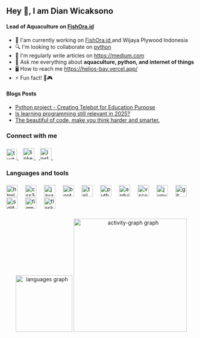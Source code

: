 <h2 align="left">Hey 👋, I am Dian Wicaksono</h2>

<h4><strong align="left">Lead of Aquaculture on</strong> 
      <a href="#" target="_blank">
      FishOra.id
      </a>
</h4>

<ul>
  <li>🔭 I'am currently working on <a href="#" target="_blank">
      FishOra.id
    </a> and Wijaya Plywood Indonesia</li>
  <li>🔍 I'm looking to collaborate on <a href="https://www.python.org/" target="_blank">
    python
  </a></li>
  <li>📕 I'm regularly write articles on <a href="https://medium.com/" target="_blank">
    https://medium.com
  </a></li>
  <li>💬 Ask me everything about <strong>aquaculture, python, and internet of things</strong></li>
  <li>🖥️ How to reach me <a href="https://helios-bay.vercel.app/" target="_blank">
    https://helios-bay.vercel.app/
  </a></li>
  <li>⚡ Fun fact! 💓🎮</strong></li>
</ul>

<h4><strong align="left">Blogs Posts</strong></h4>

<ul>
    <li><a href="#" target="_blank">
      Python project - Creating Telebot for Education Purpose
    </a></li>
    <li><a href="#" target="_blank">
      Is learning programming still relevant in 2025?
    </a></li>
    <li><a href="#" target="_blank">
      The beautiful of code, make you think harder and smarter.
    </a></li>
</ul>

<h3 align="left">Connect with me</h3>

###

<div align="left">
  <a href="https://x.com/baseleusnara"><img src="https://cdn.jsdelivr.net/gh/devicons/devicon/icons/twitter/twitter-original.svg" height="28" alt="twitter logo"  />
    <img width="8" /></a>
  <a href="https://www.linkedin.com/in/dian-wicaksono/" target="_blank">
    <img src="https://cdn.jsdelivr.net/gh/devicons/devicon/icons/linkedin/linkedin-original.svg" height="30" alt="linkedin logo"  />
        <img width="8" />
  </a>
  <a href="https://www.instagram.com/helios.ui/">
        <img src="https://raw.githubusercontent.com/maurodesouza/profile-readme-generator/master/src/assets/icons/social/instagram/default.svg" width="30" height="30" alt="instagram logo"/>
        <img width="8" />
  </a>
</div>

###

<h3 align="left">Languages and tools</h3>

###

  <div align="left">
  <img src="https://cdn.jsdelivr.net/gh/devicons/devicon/icons/html5/html5-original.svg" height="30" alt="html5 logo"  />
  <img width="12" />
  <img src="https://cdn.jsdelivr.net/gh/devicons/devicon/icons/css3/css3-original.svg" height="30" alt="css3 logo"  />
  <img width="12" />
  <img src="https://cdn.jsdelivr.net/gh/devicons/devicon/icons/javascript/javascript-original.svg" height="30" alt="javascript logo"  />
  <img width="12" />
  <img src="https://cdn.jsdelivr.net/gh/devicons/devicon/icons/bootstrap/bootstrap-original.svg" height="30" alt="bootstrap logo"  />
  <img width="12" />
  <img src="https://cdn.jsdelivr.net/gh/devicons/devicon/icons/tailwindcss/tailwindcss-original-wordmark.svg" height="30" alt="tailwindcss logo"  />
  <img width="12" />
  <img src="https://cdn.jsdelivr.net/gh/devicons/devicon/icons/python/python-original.svg" height="30" alt="python logo"  />
  <img width="12" />
  <img src="https://cdn.jsdelivr.net/gh/devicons/devicon/icons/arduino/arduino-original.svg" height="30" alt="arduino logo"  />
  <img width="12" />
  <img src="https://cdn.jsdelivr.net/gh/devicons/devicon/icons/vscode/vscode-original.svg" height="30" alt="vscode logo"  />
  <img width="12" />
  <img src="https://cdn.jsdelivr.net/gh/devicons/devicon/icons/jupyter/jupyter-original.svg" height="30" alt="jupyter logo"  />
  <img width="12" />
  <img src="https://cdn.jsdelivr.net/gh/devicons/devicon/icons/git/git-original.svg" height="30" alt="git logo"  />
  <img width="12" />
  <img src="https://cdn.jsdelivr.net/gh/devicons/devicon/icons/sqlite/sqlite-original.svg" height="30" alt="sqlite logo"  />
  <img width="12" />
  <img src="https://cdn.jsdelivr.net/gh/devicons/devicon/icons/figma/figma-original.svg" height="30" alt="figma logo"  />
  <img width="12" />
  <img src="https://cdn.jsdelivr.net/gh/devicons/devicon/icons/flask/flask-original.svg" height="30" alt="flask logo"  />
</div>

###

<div align="center">
  <img src="https://github-readme-stats.vercel.app/api/top-langs?username=DianKartiko&locale=en&hide_title=false&layout=compact&card_width=320&langs_count=5&theme=dracula&hide_border=false&order=2" height="150" alt="languages graph"  />
  <img src="https://github-readme-activity-graph.vercel.app/graph?username=DianKartiko&radius=16&theme=react&area=true&order=5" height="300" alt="activity-graph graph"  />
</div>

###
